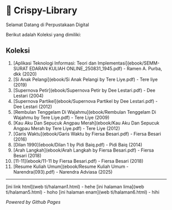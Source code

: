 # 🗿 Crispy-Library

Selamat Datang di Perpustakaan Digital

Berikut adalah Koleksi yang dimiliki:

## Koleksi
1. [Aplikasi Teknologi Informasi: Teori dan Implementasi](ebook/SEMM-SURAT EDARAN KULIAH ONLINE_250831_1945.pdf) - Ramen A. Purba, dkk (2020)
2. [Si Anak Pelangi](ebook/Si Anak Pelangi by Tere Liye.pdf) - Tere liye (2019)
3. [Supernova Petir](ebook/Supernova Petir by Dee Lestari.pdf) - Dee Lestari (2004)
4. [Supernova Partikel](ebook/Supernova Partikel by Dee Lestari.pdf) - Dee Lestari (2012)
5. [Rembulan Tenggelam Di Wajahmu](ebook/Rembulan Tenggelam Di Wajahmu by Tere Liye.pdf) - Tere Liye (2009)
6. [Kau Aku Dan Sepucuk Angpau Merah](ebook/Kau Aku Dan Sepucuk Angpau Merah by Tere Liye.pdf) - Tere Liye (2012)
7. [Garis Waktu](ebook/Garis Waktu by Fiersa Besari.pdf) - Fiersa Besari (2016)
8. [Dilan 1990](ebook/Dilan 1 by Pidi Baiq.pdf) - Pidi Baiq (2014)
9. [Arah Langkah](ebook/Arah Langkah by Fiersa Besari.pdf) - Fiersa Besari (2018)
10. [11-11](ebook/11-11 by Fiersa Besari.pdf) - Fiersa Besari (2018)
11. [Resume Kuliah Umum](ebook/Resume Kuliah Umum - Narendra(093).pdf) - Narendra Adviasa (2025)

---

[ini link html](web ti/halaman1.html) - hehe
[ini halaman lima](web ti/halaman5.html) - hoho
[ini halaman enam](web ti/halaman6.html) - hihi

*Powered by Github Pages*
